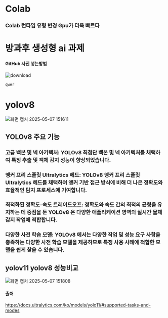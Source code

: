 # Colab 
### Colab 런타임 유형 변경 Gpu가 더욱 빠르다

# 방과후 생성형 ai 과제

#### GitHub 사진 넣는방법

![download](https://github.com/user-attachments/assets/06c57c59-8b59-4ea6-b439-94bd62f7c821)
``` bash
qwer
```

# yolov8
![화면 캡처 2025-05-07 151611](https://github.com/user-attachments/assets/048e7582-5be9-443a-9103-5c8c065878d8)

## YOLOv8 주요 기능
### 고급 백본 및 넥 아키텍처: YOLOv8 최첨단 백본 및 넥 아키텍처를 채택하여 특징 추출 및 객체 감지 성능이 향상되었습니다.
### 앵커 프리 스플릿 Ultralytics 헤드: YOLOv8 앵커 프리 스플릿 Ultralytics 헤드를 채택하여 앵커 기반 접근 방식에 비해 더 나은 정확도와 효율적인 탐지 프로세스에 기여합니다.
### 최적화된 정확도-속도 트레이드오프: 정확도와 속도 간의 최적의 균형을 유지하는 데 중점을 둔 YOLOv8 은 다양한 애플리케이션 영역의 실시간 물체 감지 작업에 적합합니다.
### 다양한 사전 학습 모델: YOLOv8 에서는 다양한 작업 및 성능 요구 사항을 충족하는 다양한 사전 학습 모델을 제공하므로 특정 사용 사례에 적합한 모델을 쉽게 찾을 수 있습니다.

## yolov11 yolov8 성능비교
![화면 캡처 2025-05-07 151808](https://github.com/user-attachments/assets/f6a4844e-6e9f-4dfa-a1c8-ad0ade96eefe)

#### 출처
https://docs.ultralytics.com/ko/models/yolo11/#supported-tasks-and-modes
